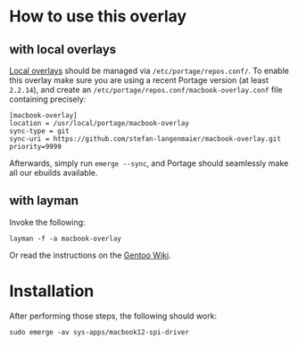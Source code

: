 # How to use this overlay

## with local overlays

[Local overlays](https://wiki.gentoo.org/wiki/Overlay/Local_overlay) should be managed via `/etc/portage/repos.conf/`.
To enable this overlay make sure you are using a recent Portage version (at least `2.2.14`), and create an `/etc/portage/repos.conf/macbook-overlay.conf` file containing precisely:

```
[macbook-overlay]
location = /usr/local/portage/macbook-overlay
sync-type = git
sync-uri = https://github.com/stefan-langenmaier/macbook-overlay.git
priority=9999
```

Afterwards, simply run `emerge --sync`, and Portage should seamlessly make all our ebuilds available.


## with layman

Invoke the following:

	layman -f -a macbook-overlay
	
Or read the instructions on the [Gentoo Wiki](http://wiki.gentoo.org/wiki/Layman#Adding_custom_overlays).

# Installation

After performing those steps, the following should work:

	sudo emerge -av sys-apps/macbook12-spi-driver
